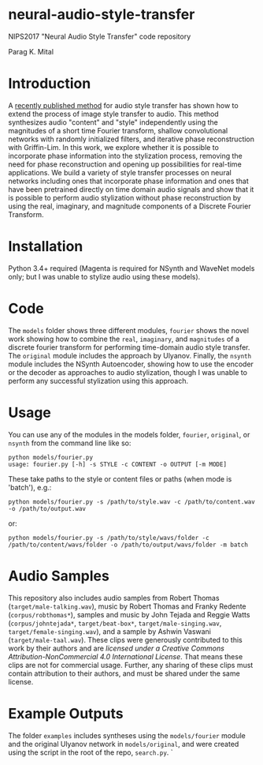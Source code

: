 # neural-audio-style-transfer

NIPS2017 "Neural Audio Style Transfer" code repository

Parag K. Mital

# Introduction

  A [recently published method](https://github.com/DmitryUlyanov/neural-style-audio-tf) for audio style transfer has shown how to extend the process of image style transfer to audio.  This method synthesizes audio "content" and "style" independently using the magnitudes of a short time Fourier transform, shallow convolutional networks with randomly initialized filters, and iterative phase reconstruction with Griffin-Lim.  In this work, we explore whether it is possible to incorporate phase information into the stylization process, removing the need for phase reconstruction and opening up possibilities for real-time applications.  We build a variety of style transfer processes on neural networks including ones that incorporate phase information and ones that have been pretrained directly on time domain audio signals and show that it is possible to perform audio stylization without phase reconstruction by using the real, imaginary, and magnitude components of a Discrete Fourier Transform.

# Installation

Python 3.4+ required (Magenta is required for NSynth and WaveNet models only; but I was unable to stylize audio using these models).

# Code

The `models` folder shows three different modules, `fourier` shows the novel work showing how to combine the `real`, `imaginary`, and `magnitudes` of a discrete fourier transform for performing time-domain audio style transfer.  The `original` module includes the approach by Ulyanov.  Finally, the `nsynth` module includes the NSynth Autoencoder, showing how to use the encoder or the decoder as approaches to audio stylization, though I was unable to perform any successful stylization using this approach.

# Usage

You can use any of the modules in the models folder, `fourier`, `original`, or `nsynth` from the command line like so:

```
python models/fourier.py
usage: fourier.py [-h] -s STYLE -c CONTENT -o OUTPUT [-m MODE]
```

These take paths to the style or content files or paths (when mode is 'batch'), e.g.:

```
python models/fourier.py -s /path/to/style.wav -c /path/to/content.wav -o /path/to/output.wav
```

or:

```
python models/fourier.py -s /path/to/style/wavs/folder -c /path/to/content/wavs/folder -o /path/to/output/wavs/folder -m batch
```

# Audio Samples

This repository also includes audio samples from Robert Thomas (`target/male-talking.wav`), music by Robert Thomas and Franky Redente (`corpus/robthomas*`), samples and music by John Tejada and Reggie Watts (`corpus/johntejada*`, `target/beat-box*`, `target/male-singing.wav`, `target/female-singing.wav`), and a sample by Ashwin Vaswani (`target/male-taal.wav`).  These clips were generously contributed to this work by their authors and are *licensed under a Creative Commons Attribution-NonCommercial 4.0 International License*.  That means these clips are not for commercial usage.  Further, any sharing of these clips must contain attribution to their authors, and must be shared under the same license.

# Example Outputs

The folder `examples` includes syntheses using the `models/fourier` module and the original Ulyanov network in `models/original`, and were created using the script in the root of the repo, `search.py`.
`
